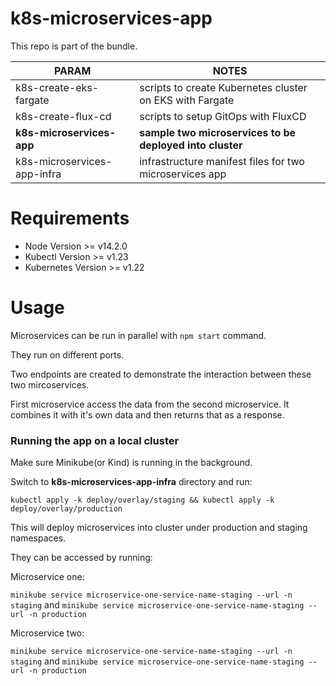 # k8s-microservices-app

This repo is part of the bundle. 

| PARAM | NOTES |
| ------ | ------ |
| k8s-create-eks-fargate | scripts to create Kubernetes cluster on EKS with Fargate |
| k8s-create-flux-cd | scripts to setup GitOps with FluxCD |
| **k8s-microservices-app** | **sample two microservices to be deployed into cluster** |
| k8s-microservices-app-infra | infrastructure manifest files for two microservices app |

# Requirements
- Node Version >= v14.2.0
- Kubectl Version >= v1.23
- Kubernetes Version >= v1.22

# Usage

Microservices can be run in parallel with `npm start` command.

They run on different ports.

Two endpoints are created to demonstrate the interaction between these two mircoservices.

First microservice access the data from the second microservice. It combines it with it's own data and then returns that as a response.



### Running the app on a local cluster

Make sure Minikube(or Kind) is running in the background.

Switch to **k8s-microservices-app-infra** directory and run: 

```
kubectl apply -k deploy/overlay/staging && kubectl apply -k deploy/overlay/production
```  

This will deploy microservices into cluster under production and staging namespaces. 

They can be accessed by running:

Microservice one: 

`minikube service microservice-one-service-name-staging --url -n staging` and 
`minikube service microservice-one-service-name-staging --url -n production`

Microservice two: 

`minikube service microservice-one-service-name-staging --url -n staging` and 
`minikube service microservice-one-service-name-staging --url -n production`

